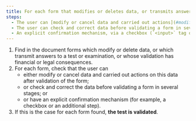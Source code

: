 ```yaml
---
title: For each form that modifies or deletes data, or transmits answers to a test or exam, or whose validation has financial or legal consequences, does the data capture check one of these conditions?
steps:
  - The user can [modify or cancel data and carried out actions](#modify-or-cancel-data-and-carried-out-actions) on this data after the form has been validated.
  - The user can check and correct data before validating a form in several stages.
  - An explicit confirmation mechanism, via a checkbox (`<input>` tag of the `checkbox` type or tag with a WAI-ARIA `role="checkbox"` attribute) or an additional step, is present.
---
```


1. Find in the document forms which modify or delete data, or which transmit answers to a test or examination, or whose validation has financial or legal consequences.
2. For each form, check that the user can
   - either modify or cancel data and carried out actions on this data after validation of the form;
   - or check and correct the data before validating a form in several stages; or
   - or have an explicit confirmation mechanism (for example, a checkbox or an additional step).
3. If this is the case for each form found, **the test is validated**.

